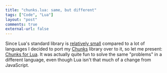 ```yaml
---
title: "chunks.lua: same, but different"
tags: ["Code", "Lua"]
layout: "post"
comments: true
external-url: false
---
```


Since Lua's standard library is [relatively small](http://www.lua.org/manual/5.1/#functions) compared to a lot of languages I decided to port my [Chunks](https://github.com/gummesson/chunks) library over to it, so let me present: [Chunks for Lua](https://github.com/gummesson/chunks.lua). It was actually quite fun to solve the same "problems" in a different language, even though Lua isn't that much of a change from JavaScript.
